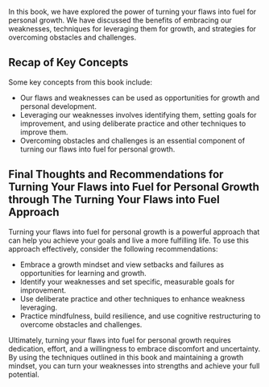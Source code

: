 

In this book, we have explored the power of turning your flaws into fuel for personal growth. We have discussed the benefits of embracing our weaknesses, techniques for leveraging them for growth, and strategies for overcoming obstacles and challenges.

Recap of Key Concepts
---------------------

Some key concepts from this book include:

* Our flaws and weaknesses can be used as opportunities for growth and personal development.
* Leveraging our weaknesses involves identifying them, setting goals for improvement, and using deliberate practice and other techniques to improve them.
* Overcoming obstacles and challenges is an essential component of turning our flaws into fuel for personal growth.

Final Thoughts and Recommendations for Turning Your Flaws into Fuel for Personal Growth through The Turning Your Flaws into Fuel Approach
-----------------------------------------------------------------------------------------------------------------------------------------

Turning your flaws into fuel for personal growth is a powerful approach that can help you achieve your goals and live a more fulfilling life. To use this approach effectively, consider the following recommendations:

* Embrace a growth mindset and view setbacks and failures as opportunities for learning and growth.
* Identify your weaknesses and set specific, measurable goals for improvement.
* Use deliberate practice and other techniques to enhance weakness leveraging.
* Practice mindfulness, build resilience, and use cognitive restructuring to overcome obstacles and challenges.

Ultimately, turning your flaws into fuel for personal growth requires dedication, effort, and a willingness to embrace discomfort and uncertainty. By using the techniques outlined in this book and maintaining a growth mindset, you can turn your weaknesses into strengths and achieve your full potential.